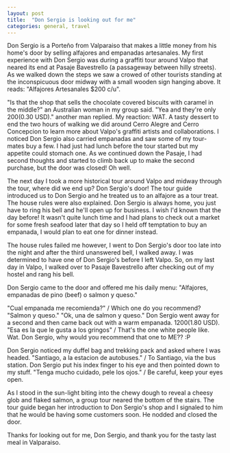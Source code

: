 ```yaml
---
layout: post
title:  "Don Sergio is looking out for me"
categories: general, travel
---
```

Don Sergio is a Porteño from Valparaiso that makes a little money from his home's door by selling alfajores and empanadas artesanales. My first experience
with Don Sergio was during a graffiti tour around Valpo that neared its end at Pasaje Bavestrello (a passageway between hilly streets). As we walked down the steps we saw a crowed of other tourists
standing at the inconspicuous door midway with a small wooden sign hanging above. It reads: "Alfajores Artesanales $200 c/u".

"Is that the shop that sells the chocolate covered biscuits with caramel in the middle?" an Australian woman in my group said. "Yea and they're only $200 ($0.30 USD)." another man replied.
My reaction: WAT. A tasty dessert to end the two hours of walking we did around Cerro Alegre and Cerro Concepcion to learn more about Valpo's graffiti artists and collaborations.
I noticed Don Sergio also carried empanadas and saw some of my tour-mates buy a few. I had just had lunch before the tour started but my appetite could stomach one.
As we continued down the Pasaje, I had second thoughts and started to climb back up to make the second purchase, but the door was closed! Oh well.

The next day I took a more historical tour around Valpo and midway through the tour, where did we end up? Don Sergio's door! The tour guide introduced us to Don Sergio and he treated us to an
alfajore as a tour treat. The house rules were also explained. Don Sergio is always home, you just have to ring his bell and he'll open up for business. I wish I'd known that the day before!
It wasn't quite lunch time and I had plans to check out a market for some fresh seafood later that day so I held off temptation to buy an empanada, I would plan to eat one for dinner instead.

The house rules failed me however, I went to Don Sergio's door too late into the night and after the third unanswered bell, I walked away. 
I was determined to have one of Don Sergio's before I left Valpo. So, on my last day in Valpo, I walked over to Pasaje Bavestrello after checking out of my hostel and rang his bell.

Don Sergio came to the door and offered me his daily menu: "Alfajores, empanadas de pino (beef) o salmon y queso."

"Cual empanada me recomienda?" / Which one do you recommend?
"Salmon y queso."
"Ok, una de salmon y queso."
Don Sergio went away for a second and then came back out with a warm empanada. $1200 ($1.80 USD).
"Esa es la que le gusta a los gringos" / That's the one white people like.
Wat. Don Sergio, why would you recommend that one to ME?? :P

Don Sergio noticed my duffel bag and trekking pack and asked where I was headed.
"Santiago, a la estacion de autobuses." / To Santiago, via the bus station.
Don Sergio put his index finger to his eye and then pointed down to my stuff. "Tenga mucho cuidado, pele los ojos." / Be careful, keep your eyes open.

As I stood in the sun-light biting into the chewy dough to reveal a cheesy glob and flaked salmon, a group tour neared the bottom of the stairs. The tour guide began her introduction to Don Sergio's 
shop and I signaled to him that he would be having some customers soon. He nodded and closed the door.

Thanks for looking out for me, Don Sergio, and thank you for the tasty last meal in Valparaiso.
